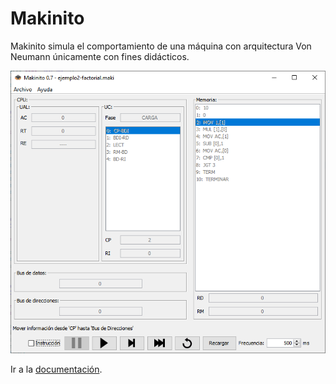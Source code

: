 # Makinito

Makinito simula el comportamiento de una máquina con arquitectura Von Neumann únicamente con fines didácticos.

![Interfaz de usuario del simulador](docs/images/interfaz.png)

Ir a la [documentación](https://fvarrui.github.io/Makinito).